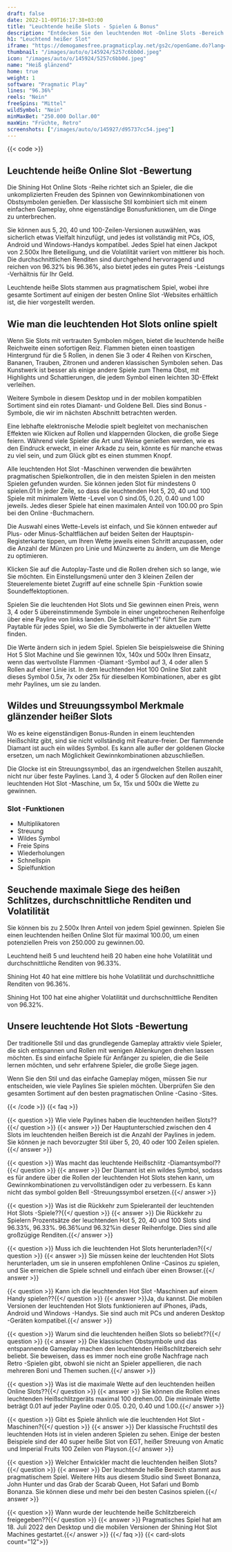 ```yaml
---
draft: false
date: 2022-11-09T16:17:38+03:00
title: "Leuchtende heiße Slots - Spielen & Bonus"
description: "Entdecken Sie den leuchtenden Hot -Online Slots -Bereich in unserer Rezension des Gameplays, den Funktionen und wo sie mit dem besten Casino -Bonus spielen können."
h1: "Leuchtend heißer Slot"
iframe: "https://demogamesfree.pragmaticplay.net/gs2c/openGame.do?lang=en&cur=USD&websiteUrl=https%3A%2F%2Fclienthub.pragmaticplay.com%2F&gcpif=2273&gameSymbol=vs100sh&jurisdiction=99"
thumbnail: "/images/auto/o/145924/5257c6bb0d.jpeg"
icon: "/images/auto/o/145924/5257c6bb0d.jpeg"
name: "Heiß glänzend"
home: true
weight: 1
software: "Pragmatic Play"
lines: "96.36%"
reels: "Nein"
freeSpins: "Mittel"
wildSymbol: "Nein"
minMaxBet: "250.000 Dollar.00"
maxWin: "Früchte, Retro"
screenshots: ["/images/auto/o/145927/d95737cc54.jpeg"]
---
```


{{< code >}}<h2>Leuchtende heiße Online Slot -Bewertung</h2><p>Die Shining Hot Online Slots -Reihe richtet sich an Spieler, die die unkomplizierten Freuden des Spinnen von Gewinnkombinationen von Obstsymbolen genießen. Der klassische Stil kombiniert sich mit einem einfachen Gameplay, ohne eigenständige Bonusfunktionen, um die Dinge zu unterbrechen.</p><p>Sie können aus 5, 20, 40 und 100-Zeilen-Versionen auswählen, was sicherlich etwas Vielfalt hinzufügt, und jedes ist vollständig mit PCs, iOS, Android und Windows-Handys kompatibel. Jedes Spiel hat einen Jackpot von 2.500x Ihre Beteiligung, und die Volatilität variiert von mittlerer bis hoch. Die durchschnittlichen Renditen sind durchgehend hervorragend und reichen von 96.32% bis 96.36%, also bietet jedes ein gutes Preis -Leistungs -Verhältnis für Ihr Geld.</p><p>Leuchtende heiße Slots stammen aus pragmatischem Spiel, wobei ihre gesamte Sortiment auf einigen der besten Online Slot -Websites erhältlich ist, die hier vorgestellt werden.</p><h2>Wie man die leuchtenden Hot Slots online spielt</h2><p>Wenn Sie Slots mit vertrauten Symbolen mögen, bietet die leuchtende heiße Reichweite einen sofortigen Reiz. Flammen bieten einen toastigen Hintergrund für die 5 Rollen, in denen Sie 3 oder 4 Reihen von Kirschen, Bananen, Trauben, Zitronen und anderen klassischen Symbolen sehen. Das Kunstwerk ist besser als einige andere Spiele zum Thema Obst, mit Highlights und Schattierungen, die jedem Symbol einen leichten 3D-Effekt verleihen.</p><p>Weitere Symbole in diesem Desktop und in der mobilen kompatiblen Sortiment sind ein rotes Diamant- und Goldene Bell. Dies sind Bonus -Symbole, die wir im nächsten Abschnitt betrachten werden.</p><p>Eine lebhafte elektronische Melodie spielt begleitet von mechanischen Effekten wie Klicken auf Rollen und klappernden Glocken, die große Siege feiern. Während viele Spieler die Art und Weise genießen werden, wie es den Eindruck erweckt, in einer Arkade zu sein, könnte es für manche etwas zu viel sein, und zum Glück gibt es einen stummen Knopf.</p><p>Alle leuchtenden Hot Slot -Maschinen verwenden die bewährten pragmatischen Spielkontrollen, die in den meisten Spielen in den meisten Spielen gefunden wurden. Sie können jeden Slot für mindestens 0 spielen.01 In jeder Zeile, so dass die leuchtenden Hot 5, 20, 40 und 100 Spiele mit minimalem Wette -Level von 0 sind.05, 0.20, 0.40 und 1.00 jeweils. Jedes dieser Spiele hat einen maximalen Anteil von 100.00 pro Spin bei den Online -Buchmachern.</p><p>Die Auswahl eines Wette-Levels ist einfach, und Sie können entweder auf Plus- oder Minus-Schaltflächen auf beiden Seiten der Hauptspin-Registerkarte tippen, um Ihren Wette jeweils einen Schritt anzupassen, oder die Anzahl der Münzen pro Linie und Münzwerte zu ändern, um die Menge zu optimieren.</p><p>Klicken Sie auf die Autoplay-Taste und die Rollen drehen sich so lange, wie Sie möchten. Ein Einstellungsmenü unter den 3 kleinen Zeilen der Steuerelemente bietet Zugriff auf eine schnelle Spin -Funktion sowie Soundeffektoptionen.</p><p>Spielen Sie die leuchtenden Hot Slots und Sie gewinnen einen Preis, wenn 3, 4 oder 5 übereinstimmende Symbole in einer ungebrochenen Reihenfolge über eine Payline von links landen. Die Schaltfläche"I" führt Sie zum Paytable für jedes Spiel, wo Sie die Symbolwerte in der aktuellen Wette finden.</p><p>Die Werte ändern sich in jedem Spiel. Spielen Sie beispielsweise die Shining Hot 5 Slot Machine und Sie gewinnen 10x, 140x und 500x Ihren Einsatz, wenn das wertvollste Flammen -Diamant -Symbol auf 3, 4 oder allen 5 Rollen auf einer Linie ist. In dem leuchtenden Hot 100 Online Slot zahlt dieses Symbol 0.5x, 7x oder 25x für dieselben Kombinationen, aber es gibt mehr Paylines, um sie zu landen.</p><h2>Wildes und Streuungssymbol Merkmale glänzender heißer Slots</h2><p>Wo es keine eigenständigen Bonus-Runden in einem leuchtenden Heißschlitz gibt, sind sie nicht vollständig mit Feature-freier. Der flammende Diamant ist auch ein wildes Symbol. Es kann alle außer der goldenen Glocke ersetzen, um nach Möglichkeit Gewinnkombinationen abzuschließen.</p><p>Die Glocke ist ein Streuungssymbol, das an irgendwelchen Stellen auszahlt, nicht nur über feste Paylines. Land 3, 4 oder 5 Glocken auf den Rollen einer leuchtenden Hot Slot -Maschine, um 5x, 15x und 500x die Wette zu gewinnen.</p><h3>
Slot -Funktionen</h3><ul>
<li></span>
Multiplikatoren</li>
<li></span>
Streuung</li>
<li></span>
Wildes Symbol</li>
<li></span>
Freie Spins</li>
<li></span>
Wiederholungen</li>
<li></span>
Schnellspin</li>
<li></span>
Spielfunktion</li></ul><h2>Seuchende maximale Siege des heißen Schlitzes, durchschnittliche Renditen und Volatilität</h2><p>Sie können bis zu 2.500x Ihren Anteil von jedem Spiel gewinnen. Spielen Sie einen leuchtenden heißen Online Slot für maximal 100.00, um einen potenziellen Preis von 250.000 zu gewinnen.00.</p><p>Leuchtend heiß 5 und leuchtend heiß 20 haben eine hohe Volatilität und durchschnittliche Renditen von 96.33%.</p><p>Shining Hot 40 hat eine mittlere bis hohe Volatilität und durchschnittliche Renditen von 96.36%.</p><p>Shining Hot 100 hat eine ahigher Volatilität und durchschnittliche Renditen von 96.32%.</p><h2>Unsere leuchtende Hot Slots -Bewertung</h2><p>Der traditionelle Stil und das grundlegende Gameplay attraktiv viele Spieler, die sich entspannen und Rollen mit wenigen Ablenkungen drehen lassen möchten. Es sind einfache Spiele für Anfänger zu spielen, die die Seile lernen möchten, und sehr erfahrene Spieler, die große Siege jagen.</p><p>Wenn Sie den Stil und das einfache Gameplay mögen, müssen Sie nur entscheiden, wie viele Paylines Sie spielen möchten. Überprüfen Sie den gesamten Sortiment auf den besten pragmatischen Online -Casino -Sites.</p>
{{< /code >}}
{{< faq >}}

{{< question >}} Wie viele Paylines haben die leuchtenden heißen Slots??{{</ question >}}
{{< answer >}} Der Hauptunterschied zwischen den 4 Slots im leuchtenden heißen Bereich ist die Anzahl der Paylines in jedem. Sie können je nach bevorzugter Stil über 5, 20, 40 oder 100 Zeilen spielen.{{</ answer >}}

{{< question >}} Was macht das leuchtende Heißschlitz -Diamantsymbol??{{</ question >}}
{{< answer >}} Der Diamant ist ein wildes Symbol, sodass es für andere über die Rollen der leuchtenden Hot Slots stehen kann, um Gewinnkombinationen zu vervollständigen oder zu verbessern. Es kann nicht das symbol golden Bell -Streuungssymbol ersetzen.{{</ answer >}}

{{< question >}} Was ist die Rückkehr zum Spieleranteil der leuchtenden Hot Slots -Spiele??{{</ question >}}
{{< answer >}} Die Rückkehr zu Spielern Prozentsätze der leuchtenden Hot 5, 20, 40 und 100 Slots sind 96.33%, 96.33%. 96.36%und 96.32%in dieser Reihenfolge. Dies sind alle großzügige Renditen.{{</ answer >}}

{{< question >}} Muss ich die leuchtenden Hot Slots herunterladen?{{</ question >}}
{{< answer >}} Sie müssen keine der leuchtenden Hot Slots herunterladen, um sie in unseren empfohlenen Online -Casinos zu spielen, und Sie erreichen die Spiele schnell und einfach über einen Browser.{{</ answer >}}

{{< question >}} Kann ich die leuchtenden Hot Slot -Maschinen auf einem Handy spielen??{{</ question >}}
{{< answer >}}Ja, du kannst. Die mobilen Versionen der leuchtenden Hot Slots funktionieren auf iPhones, iPads, Android und Windows -Handys. Sie sind auch mit PCs und anderen Desktop -Geräten kompatibel.{{</ answer >}}

{{< question >}} Warum sind die leuchtenden heißen Slots so beliebt??{{</ question >}}
{{< answer >}} Die klassischen Obstsymbole und das entspannende Gameplay machen den leuchtenden Heißschlitzbereich sehr beliebt. Sie beweisen, dass es immer noch eine große Nachfrage nach Retro -Spielen gibt, obwohl sie nicht an Spieler appellieren, die nach mehreren Boni und Themen suchen.{{</ answer >}}

{{< question >}} Was ist die maximale Wette auf den leuchtenden heißen Online Slots??{{</ question >}}
{{< answer >}} Sie können die Rollen eines leuchtenden Heißschlitzgeräts maximal 100 drehen.00. Die minimale Wette beträgt 0.01 auf jeder Payline oder 0.05. 0.20, 0.40 und 1.00.{{</ answer >}}

{{< question >}} Gibt es Spiele ähnlich wie die leuchtenden Hot Slot -Maschinen?{{</ question >}}
{{< answer >}} Der klassische Fruchtstil des leuchtenden Hots ist in vielen anderen Spielen zu sehen. Einige der besten Beispiele sind der 40 super heiße Slot von EGT, heißer Streuung von Amatic und Imperial Fruits 100 Zeilen von Playson.{{</ answer >}}

{{< question >}} Welcher Entwickler macht die leuchtenden heißen Slots?{{</ question >}}
{{< answer >}} Der leuchtende heiße Bereich stammt aus pragmatischem Spiel. Weitere Hits aus diesem Studio sind Sweet Bonanza, John Hunter und das Grab der Scarab Queen, Hot Safari und Bomb Bonanza. Sie können diese und mehr bei den besten Casinos spielen.{{</ answer >}}

{{< question >}} Wann wurde der leuchtende heiße Schlitzbereich freigegeben??{{</ question >}}
{{< answer >}} Pragmatisches Spiel hat am 18. Juli 2022 den Desktop und die mobilen Versionen der Shining Hot Slot Machines gestartet.{{</ answer >}}
{{</ faq >}}
{{< card-slots count="12">}}